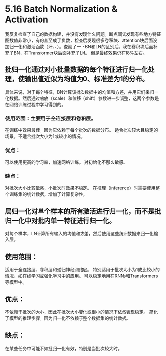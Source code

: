 # 5.16 Batch Normalization & Activation
我反复检查了自己的数据构建，并没有发现什么问题。断点调试发现有些地方特征图数值非常小，有的甚至成了负数，检查后发现很多卷积块、attention块后面没加归一化和激活函数（汗、、）。查阅了一下BN和LN的区别后，我在卷积块后面补充了BN，在Transformer块后面补充了LN。
但是最终效果仍在18%左右。


## 批归一化通过对小批量数据的每个特征进行归一化处理，使输出值近似为均值为0、标准差为1的分布。
具体来说，对于每个特征，BN计算该批次数据中的均值和方差，并用它们来归一化数据。然后通过缩放（scale）和位移（shift）参数进一步调整，这两个参数是在网络训练过程中学习得到的。
### 使用范围：主要用于全连接层和卷积层。
在训练中效果最佳，因为它依赖于每个批次的数据分布。
适合批次较大且稳定的场景，不适合批次大小为1或较小的情况。
### 优点：
可以使用更高的学习率，加速网络训练。
对初始化不那么敏感。
### 缺点：
对批次大小比较敏感，小批次时效果不稳定。
在推理（inference）时需要使用整个训练集的统计数据，增加了计算复杂性。
## 层归一化对单个样本的所有激活进行归一化，而不是批归一化中对批内单一特征进行归一化。
对每个样本，LN计算所有输入的均值和方差，然后使用这些统计数据来归一化输入层。
## 使用范围：
适用于全连接层、卷积层和递归神经网络层。
特别适用于批次大小为1或比较小的情况，如在线学习或强化学习中的应用。
可以稳定地用在RNNs和Transformers等模型中。
## 优点：
不依赖于批次的大小，因此在批次大小变化或很小的情况下依然表现稳定。
简化了模型的推理步骤，因为归一化不依赖于整个数据集的统计数据。
## 缺点：
在某些任务中可能不如批归一化有效，特别是当批次较大时。
